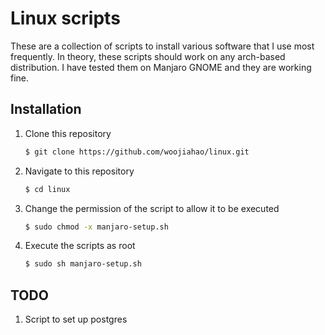 # Linux scripts
These are a collection of scripts to install various software that I use most frequently. In theory, these scripts should work on any arch-based distribution. I have tested them on Manjaro GNOME and they are working fine.

## Installation
1. Clone this repository
   
   ```bash
   $ git clone https://github.com/woojiahao/linux.git
   ```

2. Navigate to this repository
   
   ```bash
   $ cd linux
   ```

3. Change the permission of the script to allow it to be executed
   
   ```bash
   $ sudo chmod -x manjaro-setup.sh
   ```

4. Execute the scripts as root
   
   ```bash
   $ sudo sh manjaro-setup.sh
   ```

## TODO
1. Script to set up postgres